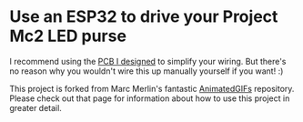 # Use an ESP32 to drive your Project Mc2 LED purse

I recommend using the [PCB I designed](https://github.com/rorosaurus/esp32-hub75-driver) to simplify your wiring. But there's no reason why you wouldn't wire this up manually yourself if you want! :)

This project is forked from Marc Merlin's fantastic [AnimatedGIFs](https://github.com/marcmerlin/AnimatedGIFs) repository. Please check out that page for information about how to use this project in greater detail.
